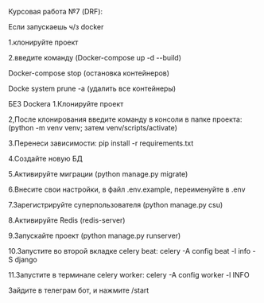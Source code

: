 Курсовая работа №7 (DRF):

Если запускаешь ч/з docker

1.клонируйте проект

2.введите команду (Docker-compose up -d --build)

Docker-compose stop (остановка контейнеров)

Docke system prune -a (удалить все контейнеры)



БЕЗ Dockera
1.Клонируйте проект

2,После клонирования введите команду в консоли в папке проекта: (python -m venv venv; затем venv/scripts/activate)

3.Перенеси зависимости: pip install -r requirements.txt

4.Создайте новую БД

5.Активируйте миграции (python manage.py migrate)

6.Внесите свои настройки, в файл .env.example, переименуйте в .env

7.Зарегистрируйте суперпользователя (python manage.py csu)

8.Активируйте Redis (redis-server)

9.Запускайте проект (python manage.py runserver)

10.Запустите во второй вкладке celery beat: celery -A config beat -l info -S django

11.Запустите в терминале celery worker: celery -A config worker -l INFO 

Зайдите в телеграм бот, и нажмите /start
